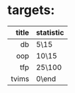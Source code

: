 # targets:

| title | statistic |
| ----: | :-------- |
|    db | 5\15      |
|   oop | 10\15     |
|   tfp | 25\100    |
| tvims | 0\end     |
